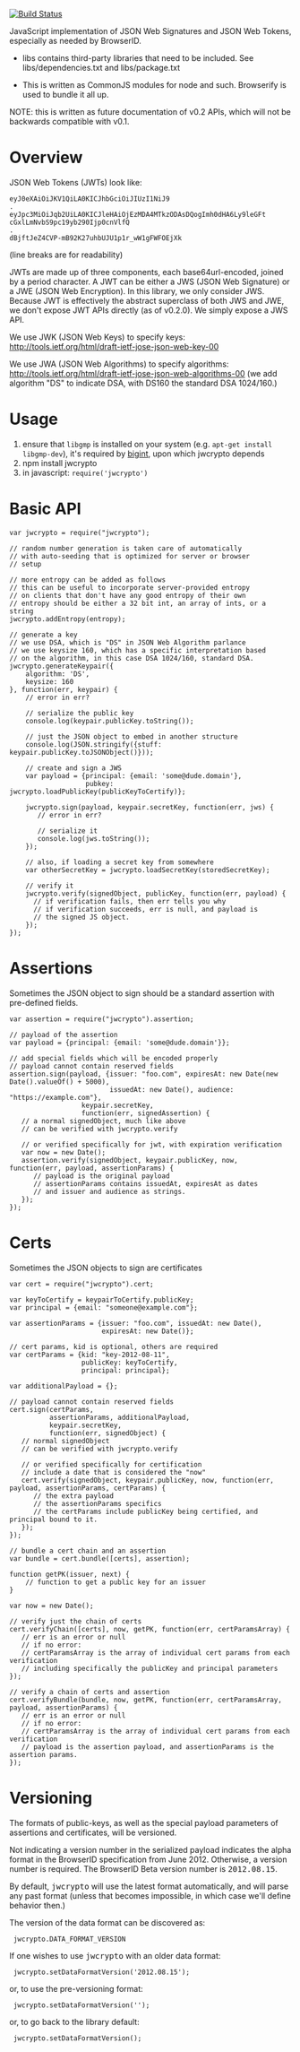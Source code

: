 
[![Build Status](https://secure.travis-ci.org/mozilla/jwcrypto.png)](http://travis-ci.org/mozilla/jwcrypto)

JavaScript implementation of JSON Web Signatures and JSON Web Tokens, especially as needed by BrowserID.

- libs contains third-party libraries that need to be included. See
libs/dependencies.txt and libs/package.txt

- This is written as CommonJS modules for node and
  such. Browserify is used to bundle it all up.

NOTE: this is written as future documentation of v0.2 APIs, which will not
be backwards compatible with v0.1.

Overview
===

JSON Web Tokens (JWTs) look like:

    eyJ0eXAiOiJKV1QiLA0KICJhbGciOiJIUzI1NiJ9
    .
    eyJpc3MiOiJqb2UiLA0KICJleHAiOjEzMDA4MTkzODAsDQogImh0dHA6Ly9leGFt
    cGxlLmNvbS9pc19yb290Ijp0cnVlfQ
    .
    dBjftJeZ4CVP-mB92K27uhbUJU1p1r_wW1gFWFOEjXk

(line breaks are for readability)

JWTs are made up of three components, each base64url-encoded, joined by a period character. A JWT can be either a JWS (JSON Web Signature) or a JWE (JSON Web Encryption). In this library, we only consider JWS. Because JWT is effectively the abstract superclass of both JWS and JWE, we don't expose JWT APIs directly (as of v0.2.0). We simply expose a JWS API.

We use JWK (JSON Web Keys) to specify keys:
http://tools.ietf.org/html/draft-ietf-jose-json-web-key-00

We use JWA (JSON Web Algorithms) to specify algorithms:
http://tools.ietf.org/html/draft-ietf-jose-json-web-algorithms-00
(we add algorithm "DS" to indicate DSA, with DS160 the standard DSA 1024/160.)

Usage
=====

  1. ensure that `libgmp` is installed on your system (e.g. `apt-get install libgmp-dev`), it's required by [bigint](https://github.com/substack/node-bigint), upon which jwcrypto depends
  2. npm install jwcrypto
  3. in javascript: `require('jwcrypto')`

Basic API
=========

    var jwcrypto = require("jwcrypto");

    // random number generation is taken care of automatically
    // with auto-seeding that is optimized for server or browser
    // setup

    // more entropy can be added as follows
    // this can be useful to incorporate server-provided entropy
    // on clients that don't have any good entropy of their own
    // entropy should be either a 32 bit int, an array of ints, or a string
    jwcrypto.addEntropy(entropy);

    // generate a key
    // we use DSA, which is "DS" in JSON Web Algorithm parlance
    // we use keysize 160, which has a specific interpretation based
    // on the algorithm, in this case DSA 1024/160, standard DSA.
    jwcrypto.generateKeypair({
        algorithm: 'DS',
        keysize: 160
    }, function(err, keypair) {
        // error in err?

        // serialize the public key
        console.log(keypair.publicKey.toString());

        // just the JSON object to embed in another structure
        console.log(JSON.stringify({stuff: keypair.publicKey.toJSONObject()}));

        // create and sign a JWS
        var payload = {principal: {email: 'some@dude.domain'},
                       pubkey: jwcrypto.loadPublicKey(publicKeyToCertify)};

        jwcrypto.sign(payload, keypair.secretKey, function(err, jws) {
           // error in err?

           // serialize it
           console.log(jws.toString());
        });

        // also, if loading a secret key from somewhere
        var otherSecretKey = jwcrypto.loadSecretKey(storedSecretKey);

        // verify it
        jwcrypto.verify(signedObject, publicKey, function(err, payload) {
          // if verification fails, then err tells you why
          // if verification succeeds, err is null, and payload is
          // the signed JS object.
        });
    });

Assertions
====

Sometimes the JSON object to sign should be a standard assertion with pre-defined fields.

    var assertion = require("jwcrypto").assertion;

    // payload of the assertion
    var payload = {principal: {email: 'some@dude.domain'}};

    // add special fields which will be encoded properly
    // payload cannot contain reserved fields
    assertion.sign(payload, {issuer: "foo.com", expiresAt: new Date(new Date().valueOf() + 5000),
                             issuedAt: new Date(), audience: "https://example.com"},
                      keypair.secretKey,
                      function(err, signedAssertion) {
       // a normal signedObject, much like above
       // can be verified with jwcrypto.verify

       // or verified specifically for jwt, with expiration verification
       var now = new Date();
       assertion.verify(signedObject, keypair.publicKey, now, function(err, payload, assertionParams) {
          // payload is the original payload
          // assertionParams contains issuedAt, expiresAt as dates
          // and issuer and audience as strings.
       });
    });


Certs
=======

Sometimes the JSON objects to sign are certificates

    var cert = require("jwcrypto").cert;

    var keyToCertify = keypairToCertify.publicKey;
    var principal = {email: "someone@example.com"};

    var assertionParams = {issuer: "foo.com", issuedAt: new Date(),
                           expiresAt: new Date()};

    // cert params, kid is optional, others are required
    var certParams = {kid: "key-2012-08-11",
                      publicKey: keyToCertify,
                      principal: principal};

    var additionalPayload = {};

    // payload cannot contain reserved fields
    cert.sign(certParams,
              assertionParams, additionalPayload,
              keypair.secretKey,
              function(err, signedObject) {
       // normal signedObject
       // can be verified with jwcrypto.verify

       // or verified specifically for certification
       // include a date that is considered the "now"
       cert.verify(signedObject, keypair.publicKey, now, function(err, payload, assertionParams, certParams) {
          // the extra payload
          // the assertionParams specifics
          // the certParams include publicKey being certified, and principal bound to it.
       });
    });

    // bundle a cert chain and an assertion
    var bundle = cert.bundle([certs], assertion);

    function getPK(issuer, next) {
        // function to get a public key for an issuer
    }

    var now = new Date();

    // verify just the chain of certs
    cert.verifyChain([certs], now, getPK, function(err, certParamsArray) {
       // err is an error or null
       // if no error:
       // certParamsArray is the array of individual cert params from each verification
       // including specifically the publicKey and principal parameters
    });

    // verify a chain of certs and assertion
    cert.verifyBundle(bundle, now, getPK, function(err, certParamsArray, payload, assertionParams) {
       // err is an error or null
       // if no error:
       // certParamsArray is the array of individual cert params from each verification
       // payload is the assertion payload, and assertionParams is the assertion params.
    });

Versioning
====

The formats of public-keys, as well as the special payload parameters of assertions and certificates, will be versioned.

Not indicating a version number in the serialized payload indicates
the alpha format in the BrowserID specification from June
2012. Otherwise, a version number is required. The BrowserID Beta version number is <tt>2012.08.15</tt>.

By default, <tt>jwcrypto</tt> will use the latest format
automatically, and will parse any past format (unless that becomes
impossible, in which case we'll define behavior then.)

The version of the data format can be discovered as:

     jwcrypto.DATA_FORMAT_VERSION

If one wishes to use <tt>jwcrypto</tt> with an older data format:

     jwcrypto.setDataFormatVersion('2012.08.15');

or, to use the pre-versioning format:

     jwcrypto.setDataFormatVersion('');

or, to go back to the library default:

     jwcrypto.setDataFormatVersion();

